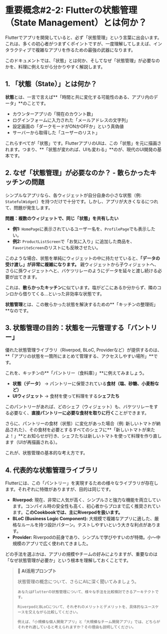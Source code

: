 # 重要概念#2-2: Flutterの状態管理（State Management）とは何か？

Flutterでアプリを開発していると、必ず「状態管理」という言葉に出会います。これは、多くの初心者がつまずくポイントですが、一度理解してしまえば、インタラクティブで複雑なアプリを作るための最強の武器になります。

このドキュメントでは、「状態」とは何か、そしてなぜ「状態管理」が必要なのかを、料理に例えながら分かりやすく解説します。

## 1. 「状態（State）」とは何か？

**状態**とは、一言で言えば**「時間と共に変化する可能性のある、アプリ内のデータ」**のことです。

*   カウンターアプリの「現在のカウント数」
*   ログインフォームに入力された「メールアドレスの文字列」
*   設定画面の「ダークモードがONかOFFか」という真偽値
*   サーバーから取得した「ユーザーのリスト」

これらすべてが「状態」です。FlutterアプリのUIは、この「状態」を元に描画されます。つまり、**「状態が変われば、UIも変わる」**のが、現代のUI開発の基本です。

## 2. なぜ「状態管理」が必要なのか？ - 散らかったキッチンの問題

シンプルなアプリなら、各ウィジェットが自分自身の小さな状態（例: `StatefulWidget`）を持つだけで十分です。しかし、アプリが大きくなるにつれて、問題が発生します。

**問題：複数のウィジェットで、同じ「状態」を共有したい**

*   **例1:** `HomePage`に表示されているユーザー名を、`ProfilePage`でも表示したい。
*   **例2:** `ProductListScreen`で「お気に入り」に追加した商品を、`FavoriteScreen`のリストにも反映させたい。

このような場合、状態を単純にウィジェットの中に持たせていると、**「データの受け渡し」が非常に複雑になります。** 親ウィジェットから子ウィジェットへ、さらに孫ウィジェットへと、バケツリレーのようにデータを延々と渡し続ける必要が出てきます。

これは、**散らかったキッチン**に似ています。塩がどこにあるか分からず、隣のコンロから借りてくる...といった非効率な状態です。

**状態管理**とは、この散らかった状態を解決するための**「キッチンの整理術」**なのです。

## 3. 状態管理の目的：状態を一元管理する「パントリー」

優れた状態管理ライブラリ（Riverpod, BLoC, Providerなど）が提供するのは、**「アプリの状態を一箇所にまとめて管理する、アクセスしやすい場所」**です。

これを、キッチンの**「パントリー（食料庫）」**に例えてみましょう。

*   **状態（データ）** → パントリーに保管されている**食材（塩、砂糖、小麦粉など）**
*   **UIウィジェット** → 食材を使って料理をする**シェフたち**

このパントリーがあれば、どのシェフ（ウィジェット）も、バケツリレーをする必要なく、**直接パントリーに必要な食材を取りに行く**ことができます。

さらに、パントリーの食材（状態）に変化があった場合（例: 新しいトマトが納品された）、その食材を必要とするすべてのシェフに**「新しいトマトが来たよ！」**とお知らせが行き、シェフたちは新しいトマトを使って料理を作り直します（UIが再描画される）。

これが、状態管理の基本的な考え方です。

## 4. 代表的な状態管理ライブラリ

Flutterには、この「パントリー」を実現するための様々なライブラリが存在します。それぞれに特徴がありますが、目的は同じです。

*   **Riverpod:** 現在、非常に人気が高く、シンプルさと強力な機能を両立しています。コンパイル時の安全性も高く、初心者からプロまで広く推奨されています。**このCookbookでは、主にRiverpodを扱います。**
*   **BLoC (Business Logic Component):** 大規模で複雑なアプリに適した、厳格なルールを持つ設計パターン。テストしやすいという大きな利点があります。
*   **Provider:** Riverpodの前身であり、シンプルで学びやすいのが特徴。小〜中規模のアプリで広く使われてきました。

どの手法を選ぶかは、アプリの規模やチームの好みによりますが、重要なのは「なぜ状態管理が必要か」という根本を理解しておくことです。

> **🤖 AI活用プロンプト**
>
> 状態管理の概念について、さらにAIに深く聞いてみましょう。
> ```
> あなたはFlutterの状態管理について、様々な手法を比較検討できるアーキテクトです。
>
> RiverpodとBLoCについて、それぞれのメリットとデメリットを、具体的なユースケースを交えながら比較してください。
>
> 例えば、「小規模な個人開発アプリ」と「大規模なチーム開発アプリ」では、どちらがそれぞれ適していると考えられますか？その理由も説明してください。
> ```